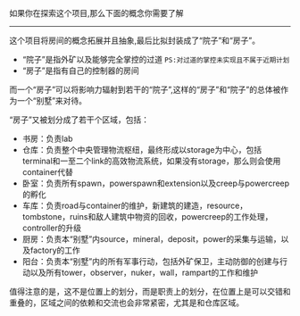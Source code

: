 如果你在探索这个项目,那么下面的概念你需要了解

---

这个项目将房间的概念拓展并且抽象,最后比拟封装成了“院子”和“房子”。

- “院子”是指外矿以及能够完全掌控的过道 `PS:对过道的掌控未实现且不属于近期计划`
- “房子”是指有自己的控制器的房间
  
而一个“房子”可以将影响力辐射到若干的“院子”,这样的“房子”和“院子”的总体被作为一个“别墅”来对待。

“房子”又被划分成了若干个区域，包括：
- 书房：负责lab
- 仓库：负责整个中央管理物流枢纽，最终形成以storage为中心，包括terminal和一至二个link的高效物流系统，如果没有storage，那么则会使用container代替
- 卧室：负责所有spawn，powerspawn和extension以及creep与powercreep的孵化
- 车库：负责road与container的维护，新建筑的建造，resource，tombstone，ruins和敌人建筑中物资的回收，powercreep的工作处理，controller的升级
- 厨房：负责本“别墅”内source，mineral，deposit，power的采集与运输，以及factory的工作
- 阳台：负责本“别墅”内的所有军事行动，包括外矿保卫，主动防御的创建与行动以及所有tower，observer，nuker，wall，rampart的工作和维护

值得注意的是，这不是位置上的划分，而是职责上的划分，在位置上是可以交错和重叠的，区域之间的依赖和交流也会非常紧密，尤其是和仓库区域。